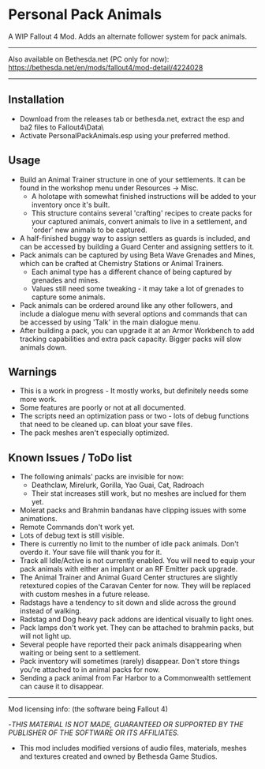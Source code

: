 # Personal Pack Animals

A WIP Fallout 4 Mod. Adds an alternate follower system for pack animals.

-------------------------------------------------------------------------------------------------------

Also available on Bethesda.net (PC only for now):
https://bethesda.net/en/mods/fallout4/mod-detail/4224028

-------------------------------------------------------------------------------------------------------

## Installation

- Download from the releases tab or bethesda.net, extract the esp and ba2 files to Fallout4\\Data\\
- Activate PersonalPackAnimals.esp using your preferred method.


## Usage

- Build an Animal Trainer structure in one of your settlements. It can be found in the workshop menu under Resources -> Misc.
	- A holotape with somewhat finished instructions will be added to your inventory once it's built.
	- This structure contains several 'crafting' recipes to create packs for your captured animals, convert animals to live in a settlement, and 'order' new animals to be captured.
- A half-finished buggy way to assign settlers as guards is included, and can be accessed by building a Guard Center and assigning settlers to it.
- Pack animals can be captured by using Beta Wave Grenades and Mines, which can be crafted at Chemistry Stations or Animal Trainers.
	- Each animal type has a different chance of being captured by grenades and mines.
	- Values still need some tweaking - it may take a lot of grenades to capture some animals.
- Pack animals can be ordered around like any other followers, and include a dialogue menu with several options and commands that can be accessed by using 'Talk' in the main dialogue menu.
- After building a pack, you can upgrade it at an Armor Workbench to add tracking capabilities and extra pack capacity. Bigger packs will slow animals down.


## Warnings

- This is a work in progress - It mostly works, but definitely needs some more work. 
- Some features are poorly or not at all documented.
- The scripts need an optimization pass or two - lots of debug functions that need to be cleaned up.
 can bloat your save files.
- The pack meshes aren't especially optimized.


## Known Issues / ToDo list

- The following animals' packs are invisible for now:
	- Deathclaw, Mirelurk, Gorilla, Yao Guai, Cat, Radroach
	- Their stat increases still work, but no meshes are inclued for them yet.
- Molerat packs and Brahmin bandanas have clipping issues with some animations.
- Remote Commands don't work yet.
- Lots of debug text is still visible.
- There is currently no limit to the number of idle pack animals. Don't overdo it. Your save file will thank you for it.
- Track all Idle/Active is not currently enabled. You will need to equip your pack animals with either an implant or an RF Emitter pack upgrade.
- The Animal Trainer and Animal Guard Center structures are slightly retextured copies of the Caravan Center for now. They will be replaced with custom meshes in a future release.
- Radstags have a tendency to sit down and slide across the ground instead of walking.
- Radstag and Dog heavy pack addons are identical visually to light ones.
- Pack lamps don't work yet. They can be attached to brahmin packs, but will not light up.
- Several people have reported their pack animals disappearing when waiting or being sent to a settlement.
- Pack inventory will sometimes (rarely) disappear. Don't store things you're attached to in animal packs for now.
- Sending a pack animal from Far Harbor to a Commonwealth settlement can cause it to disappear.


-------------------------------------------------------------------------------------------------------
Mod licensing info: (the software being Fallout 4) 

-*THIS MATERIAL IS NOT MADE, GUARANTEED OR SUPPORTED BY THE PUBLISHER OF THE SOFTWARE OR ITS AFFILIATES.*
- This mod includes modified versions of audio files, materials, meshes and textures created and owned by Bethesda Game Studios.
